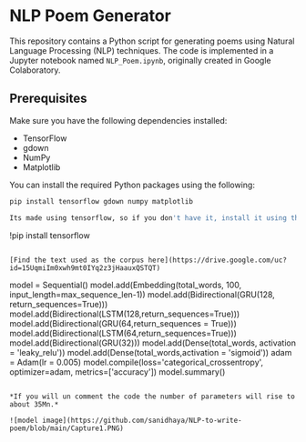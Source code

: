 # NLP Poem Generator

This repository contains a Python script for generating poems using Natural Language Processing (NLP) techniques. The code is implemented in a Jupyter notebook named `NLP_Poem.ipynb`, originally created in Google Colaboratory.

## Prerequisites

Make sure you have the following dependencies installed:

- TensorFlow
- gdown
- NumPy
- Matplotlib

You can install the required Python packages using the following:

```bash
pip install tensorflow gdown numpy matplotlib

Its made using tensorflow, so if you don't have it, install it using the code below
```
!pip install tensorflow
```

[Find the text used as the corpus here](https://drive.google.com/uc?id=15UqmiIm0xwh9mt0IYq2z3jHaauxQSTQT)

```
model = Sequential()
model.add(Embedding(total_words, 100, input_length=max_sequence_len-1))
model.add(Bidirectional(GRU(128, return_sequences=True)))
model.add(Bidirectional(LSTM(128,return_sequences=True)))
model.add(Bidirectional(GRU(64,return_sequences = True)))
model.add(Bidirectional(LSTM(64,return_sequences=True)))
model.add(Bidirectional(GRU(32)))
model.add(Dense(total_words, activation = 'leaky_relu'))
model.add(Dense(total_words,activation = 'sigmoid'))
adam = Adam(lr = 0.005)
model.compile(loss='categorical_crossentropy', optimizer=adam, metrics=['accuracy'])
model.summary()
```

*If you will un comment the code the number of parameters will rise to about 35Mn.*

![model image](https://github.com/sanidhaya/NLP-to-write-poem/blob/main/Capture1.PNG)
